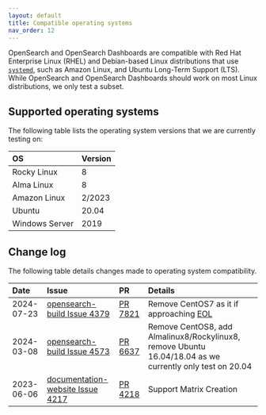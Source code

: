 ```yaml
---
layout: default
title: Compatible operating systems
nav_order: 12
---
```


OpenSearch and OpenSearch Dashboards are compatible with Red Hat Enterprise Linux (RHEL) and Debian-based Linux distributions that use [`systemd`](https://en.wikipedia.org/wiki/Systemd), such as Amazon Linux, and Ubuntu Long-Term Support (LTS). While OpenSearch and OpenSearch Dashboards should work on most Linux distributions, we only test a subset. 

## Supported operating systems

The following table lists the operating system versions that we are currently testing on: 

OS | Version
:---------- | :-------- 
Rocky Linux | 8
Alma Linux | 8
Amazon Linux | 2/2023
Ubuntu | 20.04
Windows Server | 2019


## Change log 

The following table details changes made to operating system compatibility. 

<div class="table-styler"></div>

| Date       | Issue | PR | Details |
|:-----------|:-------|:-------|:--------------------------|
| 2024-07-23 | [opensearch-build Issue 4379](https://github.com/opensearch-project/opensearch-build/issues/4379) | [PR 7821](https://github.com/opensearch-project/documentation-website/pull/7821) | Remove CentOS7 as it if approaching [EOL](https://blog.centos.org/2023/04/end-dates-are-coming-for-centos-stream-8-and-centos-linux-7/) |
| 2024-03-08 | [opensearch-build Issue 4573](https://github.com/opensearch-project/opensearch-build/issues/4573) | [PR 6637](https://github.com/opensearch-project/documentation-website/pull/6637) | Remove CentOS8, add Almalinux8/Rockylinux8, remove Ubuntu 16.04/18.04 as we currently only test on 20.04 |
| 2023-06-06 | [documentation-website Issue 4217](https://github.com/opensearch-project/documentation-website/issues/4217) | [PR 4218](https://github.com/opensearch-project/documentation-website/pull/4218) | Support Matrix Creation |